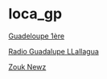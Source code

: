 # loca_gp

[Guadeloupe 1ère](https://guadeloupe.ice.infomaniak.ch/guadeloupe-128.mp3?n=9044d75a68a098236858)

[Radio Guadalupe LLallagua](https://ares.disfrutaenlared.com/9304/stream?n=98faa5ba91844ad5d161)

[Zouk Newz](https://zouknews.ice.infomaniak.ch/zouknews-192.mp3?n=2ac66f412ddf0b1d0846)

